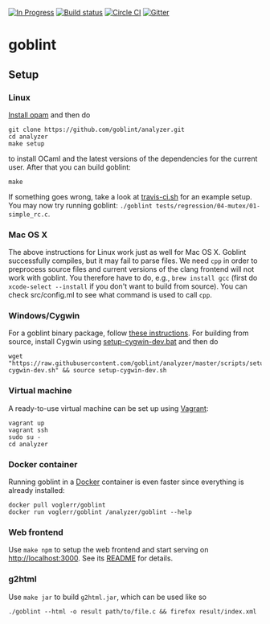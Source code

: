 [![In Progress](https://badge.waffle.io/goblint/analyzer.svg?label=In%20Progress&title=In%20Progress)](https://waffle.io/goblint/analyzer)
[![Build status](https://travis-ci.org/goblint/analyzer.png)](https://travis-ci.org/goblint/analyzer)
[![Circle CI](https://circleci.com/gh/goblint/analyzer.svg?style=svg)](https://circleci.com/gh/goblint/analyzer)
[![Gitter](https://badges.gitter.im/Join%20Chat.svg)](https://gitter.im/goblint)
# goblint

## Setup
### Linux 
[Install opam](http://opam.ocaml.org/doc/Install.html) and then do

    git clone https://github.com/goblint/analyzer.git
    cd analyzer
    make setup

to install OCaml and the latest versions of the dependencies for the current user.
After that you can build goblint:

    make

If something goes wrong, take a look at [travis-ci.sh](scripts/travis-ci.sh) for an example setup.
You may now try running goblint: `./goblint tests/regression/04-mutex/01-simple_rc.c`.

### Mac OS X

The above instructions for Linux work just as well for Mac OS X. Goblint
successfully compiles, but it may fail to parse files. We need `cpp` in order
to preprocess source files and current versions of the clang frontend will not
work with goblint. You therefore have to do, e.g., `brew install gcc` (first do `xcode-select --install` if you don't want to build from source). You can check src/config.ml to see what command is used to call `cpp`.


### Windows/Cygwin
For a goblint binary package, follow [these instructions](http://goblint.in.tum.de/download.html).
For building from source, install Cygwin using [setup-cygwin-dev.bat](scripts/setup-cygwin-dev.bat) and then do

    wget "https://raw.githubusercontent.com/goblint/analyzer/master/scripts/setup-cygwin-dev.sh" && source setup-cygwin-dev.sh

### Virtual machine
A ready-to-use virtual machine can be set up using [Vagrant](http://www.vagrantup.com/):

    vagrant up
    vagrant ssh
    sudo su -
    cd analyzer

### Docker container
Running goblint in a [Docker](http://www.docker.com/) container is even faster since everything is already installed:

    docker pull voglerr/goblint
    docker run voglerr/goblint /analyzer/goblint --help

### Web frontend
Use `make npm` to setup the web frontend and start serving on <http://localhost:3000>.
See its [README](https://github.com/vogler/goblint-webapp) for details.

### g2html
Use `make jar` to build `g2html.jar`, which can be used like so

    ./goblint --html -o result path/to/file.c && firefox result/index.xml
